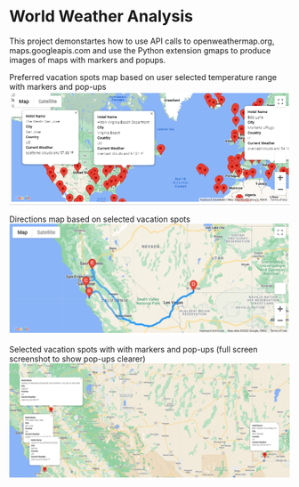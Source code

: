 # World Weather Analysis
This project demonstartes how to use API calls to openweathermap.org, maps.googleapis.com and use the Python extension gmaps to produce images of maps with markers and popups.

Preferred vacation spots map based on user selected temperature range with markers and pop-ups
![This is an image](/Vacation_Search/WeatherPy_vacation_map.PNG)

Directions map based on selected vacation spots
![This is an image](/Vacation_Itinerary/WeatherPy_travel_map.PNG)

Selected vacation spots with with markers and pop-ups (full screen screenshot to show pop-ups clearer)
![This is an image](/Vacation_Itinerary/WeatherPy_travel_map_markers.PNG)
